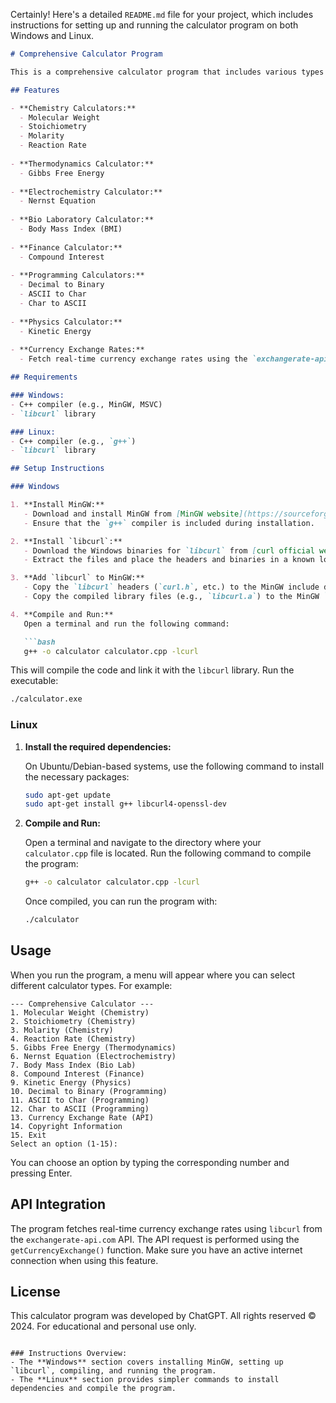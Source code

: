 Certainly! Here's a detailed `README.md` file for your project, which includes instructions for setting up and running the calculator program on both Windows and Linux.

```markdown
# Comprehensive Calculator Program

This is a comprehensive calculator program that includes various types of calculators for chemistry, bio laboratory, finance, physics, programming, and real-time currency exchange rates using an external API. The program is implemented in C++ and uses the `libcurl` library to fetch currency exchange rates.

## Features

- **Chemistry Calculators:**
  - Molecular Weight
  - Stoichiometry
  - Molarity
  - Reaction Rate
  
- **Thermodynamics Calculator:**
  - Gibbs Free Energy
  
- **Electrochemistry Calculator:**
  - Nernst Equation
  
- **Bio Laboratory Calculator:**
  - Body Mass Index (BMI)
  
- **Finance Calculator:**
  - Compound Interest
  
- **Programming Calculators:**
  - Decimal to Binary
  - ASCII to Char
  - Char to ASCII
  
- **Physics Calculator:**
  - Kinetic Energy
  
- **Currency Exchange Rates:**
  - Fetch real-time currency exchange rates using the `exchangerate-api.com` API.

## Requirements

### Windows:
- C++ compiler (e.g., MinGW, MSVC)
- `libcurl` library

### Linux:
- C++ compiler (e.g., `g++`)
- `libcurl` library

## Setup Instructions

### Windows

1. **Install MinGW:**
   - Download and install MinGW from [MinGW website](https://sourceforge.net/projects/mingw/).
   - Ensure that the `g++` compiler is included during installation.

2. **Install `libcurl`:**
   - Download the Windows binaries for `libcurl` from [curl official website](https://curl.se/windows/).
   - Extract the files and place the headers and binaries in a known location.

3. **Add `libcurl` to MinGW:**
   - Copy the `libcurl` headers (`curl.h`, etc.) to the MinGW include directory.
   - Copy the compiled library files (e.g., `libcurl.a`) to the MinGW `lib` directory.

4. **Compile and Run:**
   Open a terminal and run the following command:

   ```bash
   g++ -o calculator calculator.cpp -lcurl
   ```

   This will compile the code and link it with the `libcurl` library. Run the executable:

   ```bash
   ./calculator.exe
   ```

### Linux

1. **Install the required dependencies:**

   On Ubuntu/Debian-based systems, use the following command to install the necessary packages:

   ```bash
   sudo apt-get update
   sudo apt-get install g++ libcurl4-openssl-dev
   ```

2. **Compile and Run:**

   Open a terminal and navigate to the directory where your `calculator.cpp` file is located. Run the following command to compile the program:

   ```bash
   g++ -o calculator calculator.cpp -lcurl
   ```

   Once compiled, you can run the program with:

   ```bash
   ./calculator
   ```

## Usage

When you run the program, a menu will appear where you can select different calculator types. For example:

```
--- Comprehensive Calculator ---
1. Molecular Weight (Chemistry)
2. Stoichiometry (Chemistry)
3. Molarity (Chemistry)
4. Reaction Rate (Chemistry)
5. Gibbs Free Energy (Thermodynamics)
6. Nernst Equation (Electrochemistry)
7. Body Mass Index (Bio Lab)
8. Compound Interest (Finance)
9. Kinetic Energy (Physics)
10. Decimal to Binary (Programming)
11. ASCII to Char (Programming)
12. Char to ASCII (Programming)
13. Currency Exchange Rate (API)
14. Copyright Information
15. Exit
Select an option (1-15):
```

You can choose an option by typing the corresponding number and pressing Enter.

## API Integration

The program fetches real-time currency exchange rates using `libcurl` from the `exchangerate-api.com` API. The API request is performed using the `getCurrencyExchange()` function. Make sure you have an active internet connection when using this feature.

## License

This calculator program was developed by ChatGPT. All rights reserved © 2024. For educational and personal use only.
```

### Instructions Overview:
- The **Windows** section covers installing MinGW, setting up `libcurl`, compiling, and running the program.
- The **Linux** section provides simpler commands to install dependencies and compile the program.
